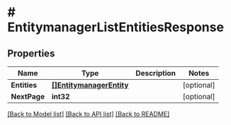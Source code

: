 # # EntitymanagerListEntitiesResponse


## Properties 


Name | Type | Description | Notes
------------ | ------------- | ------------- | -------------
**Entities**| [**[]EntitymanagerEntity**](EntitymanagerEntity.md) |   | [optional]
**NextPage**| **int32** |   | [optional]


[[Back to Model list]](../../README.md#models) [[Back to API list]](../../README.md#endpoints) [[Back to README]](../../README.md)


